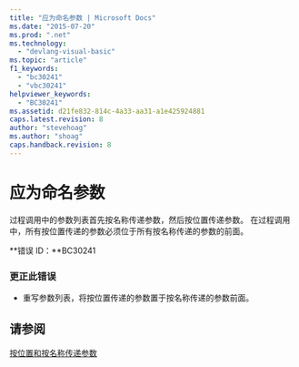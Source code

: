 ```yaml
---
title: "应为命名参数 | Microsoft Docs"
ms.date: "2015-07-20"
ms.prod: ".net"
ms.technology: 
  - "devlang-visual-basic"
ms.topic: "article"
f1_keywords: 
  - "bc30241"
  - "vbc30241"
helpviewer_keywords: 
  - "BC30241"
ms.assetid: d21fe832-814c-4a33-aa31-a1e425924881
caps.latest.revision: 8
author: "stevehoag"
ms.author: "shoag"
caps.handback.revision: 8
---
```

# 应为命名参数
过程调用中的参数列表首先按名称传递参数，然后按位置传递参数。 在过程调用中，所有按位置传递的参数必须位于所有按名称传递的参数的前面。  
  
 **错误 ID：**BC30241  
  
### 更正此错误  
  
-   重写参数列表，将按位置传递的参数置于按名称传递的参数前面。  
  
## 请参阅  
 [按位置和按名称传递参数](../../visual-basic/programming-guide/language-features/procedures/passing-arguments-by-position-and-by-name.md)